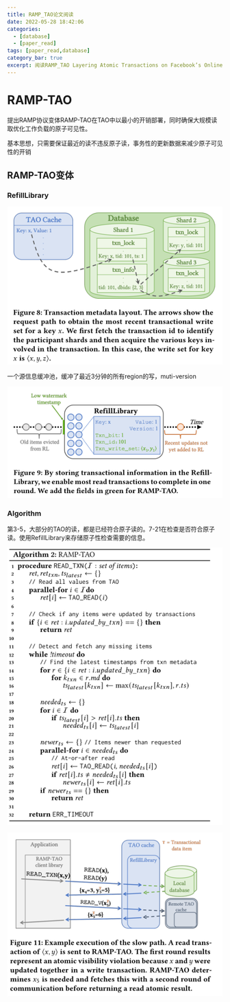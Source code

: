 ```yaml
---
title: RAMP_TAO论文阅读
date: 2022-05-28 18:42:06
categories:
  - [database]
  - [paper_read]
tags: [paper_read,database]
category_bar: true
excerpt: 阅读RAMP_TAO Layering Atomic Transactions on Facebook’s Online TAO Data Store笔记，接着上篇RAMP的思路继续。
---
```


# RAMP-TAO

提出RAMP协议变体RAMP-TAO在TAO中以最小的开销部署，同时确保大规模读取优化工作负载的原子可见性。

基本思想，只需要保证最近的读不违反原子读，事务性的更新数据来减少原子可见性的开销

## RAMP-TAO变体

### RefillLibrary

![TAO cache示意图](./ramp-tao/image-20220527191318356.png)

一个源信息缓冲池，缓冲了最近3分钟的所有region的写，muti-version

![RefillLibrary示意图](./ramp-tao/image-20220527165757240.png)

### Algorithm

第3-5，大部分的TAO的读，都是已经符合原子读的。7-21在检查是否符合原子读。使用RefillLibrary来存储原子性检查需要的信息。

![RAMP-TAO 伪代码](./ramp-tao/image-20220527165211747.png)

![TAO事务流程](./ramp-tao/image-20220527170858839.png)

